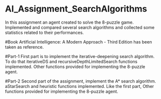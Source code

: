# AI_Assignment_SearchAlgorithms
In this assignment an agent created to solve the 8-puzzle game.
Implemented and compared several search algorithms and collected some statistics related to their performances. 

#Book
Artificial Intelligence: A Modern Approach - Third Edition has been taken as reference.

#Part-1
First part is to implement the iterative-deepening search algorithm. To do that iterativeDS and recursiveDepthLimitedSearch
functions implemented. Other functions provided for implementing the 8-puzzle agent.

#Part-2
Second part of the assignment, implement the A* search algorithm. aStarSearch and heuristic functions implemented.
Like the first part, Other functions provided for implementing the 8-puzzle agent.
